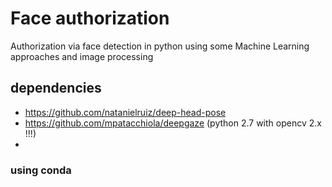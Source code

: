 # Face authorization

Authorization via face detection in python using some Machine Learning approaches and image processing

## dependencies

 - https://github.com/natanielruiz/deep-head-pose 
 - https://github.com/mpatacchiola/deepgaze (python 2.7 with opencv 2.x !!!)
 - 


### using conda

